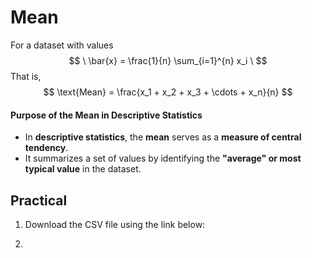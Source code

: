 # Mean

For a dataset with values
$$
\
\bar{x} = \frac{1}{n} \sum_{i=1}^{n} x_i
\
$$
That is,
$$
\text{Mean} = \frac{x_1 + x_2 + x_3 + \cdots + x_n}{n}
$$

#### **Purpose of the Mean in Descriptive Statistics**

- In **descriptive statistics**, the **mean** serves as a **measure of central tendency**. 
- It summarizes a set of values by identifying the **"average" or most typical value** in the dataset.



## Practical

1. Download the CSV file using the link below:

   

2. 
